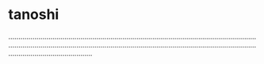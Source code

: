 # tanoshi
..................................................................................................................................................................................................................................................................................................